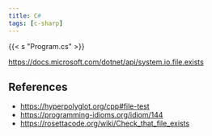 ```yaml
---
title: C#
tags: [c-sharp]
---
```


{{< s "Program.cs" >}}

<https://docs.microsoft.com/dotnet/api/system.io.file.exists>

## References

- <https://hyperpolyglot.org/cpp#file-test>
- <https://programming-idioms.org/idiom/144>
- <https://rosettacode.org/wiki/Check_that_file_exists>
